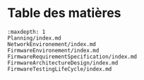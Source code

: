 
# Table des matières

```{toctree}
:maxdepth: 1
Planning/index.md
NetworkEnvironement/index.md
FirmwareEnvironement/index.md
FirmwareRequirementSpecification/index.md
FirmwareArchitectureDesign/index.md
FirmwareTestingLifeCycle/index.md
```